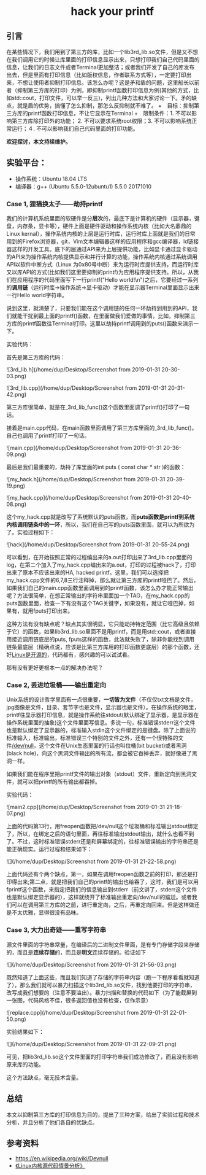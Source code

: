 # 　　　　　　hack your printf
## 引言
在某些情况下，我们用到了第三方的库，比如一个lib3rd_lib.so文件，但是又不想在我们调用它的时候让库里面的打印信息显示出来，只想打印我们自己代码里面的信息，让我们的日志文件或者Terminal更加整洁；或者我们开发了自己的库发布出去，但是里面有打印信息（比如版权信息，作者联系方式等），一定要打印出来，不想让使用者抑制打印信息。该怎么办呢？这是矛和盾的问题，这里船长以前者（抑制第三方库的打印）为例，即抑制printf函数打印信息为例(其他的方式，比如std::cout，打印文件，可以举一反三)，列出几种方法和大家讨论一下。矛的缺点，就是盾的优势，搞懂了怎么抑制，那怎么反抑制就不难了。
+　目标：抑制第三方库的printf函数打印信息，不让它显示在Terminal
+　限制条件：1. 不可以影响第三方库除打印外的功能； 2. 不可以要求系统root权限；3. 不可以影响系统正常运行；４. 不可以影响我们自己代码里面的打印功能。

**欢迎探讨，本文持续维护。**

## 实验平台：

+ 操作系统：Ubuntu 18.04 LTS
+ 编译器：g++ (Ubuntu 5.5.0-12ubuntu1) 5.5.0 20171010

### Case 1, 狸猫换太子——劫持printf

我们的计算机系统里面的软硬件是分**层次**的，最底下是计算机的硬件（显示器，键盘，内存条，显卡等），硬件上面是硬件驱动和操作系统内核（比如大名鼎鼎的Linux kernal），操作系统内核的上层是运行时库，运行时库上面就是我们的日常用到的Firefox浏览器，git，Vim文本编辑器这样的应用程序和gcc编译器，ld链接器这样的开发工具。底下的层通过API来为上层提供功能，比如显卡通过显卡驱动的API来为操作系统内核提供显示和并行计算的功能，操作系统内核通过系统调用API以软件中断方式（Linux 为0x80号中断）来为运行时库提供支持，而运行时库又以库API的方式(比如我们这里要抑制的printf)为应用程序提供支持。所以，从我们在应用程序的代码里面写下一行printf("Hello world!\n")之后，它要经过一系列的**调用链**（运行时库->操作系统->显卡驱动）才能在显示器Terminal里面显示出来一行Hello world字符串。

说到这里，就清楚了，只要我们能在这个调用链的任何一环劫持到用到的API，我们就能干扰到最上面的printf()函数，在里面做我们爱做的事情，比如，抑制第三方库的printf函数往Terminal打印。这里以劫持printf调用到的puts()函数来演示一下。

实验代码：

首先是第三方库的代码：

![3rd_lib.h](/home/dup/Desktop/Screenshot from 2019-01-31 20-30-03.png)

![3rd_lib.cpp](/home/dup/Desktop/Screenshot from 2019-01-31 20-31-42.png)

第三方库很简单，就是在_3rd_lib_func()这个函数里面调了printf()打印了一句话。

接着是main.cpp代码，在main函数里面调用了第三方库里面的_3rd_lib_func()，自己也调用了printf打印了一句话。

![main.cpp](/home/dup/Desktop/Screenshot from 2019-01-31 20-36-09.png)

最后是我们最重要的，劫持了库里面的int puts ( const char * str )的函数：

![my_hack.h](/home/dup/Desktop/Screenshot from 2019-01-31 20-39-19.png)

![my_hack.cpp](/home/dup/Desktop/Screenshot from 2019-01-31 20-40-08.png)

这个my_hack.cpp就是改写了系统默认的puts函数，而**puts函数是printf到系统内核调用链条中的一环**，所以，我们在自己写的puts函数里面，就可以为所欲为了。实验过程如下：

![hack](/home/dup/Desktop/Screenshot from 2019-01-31 20-55-24.png)

可以看到，在开始按照正常的过程编出来的a.out打印出来了3rd_lib.cpp里面的log，在第二个加入了my_hack.cpp编出来的a.out，打印的过程被hack了，打印出来了原本不应该出来的HA, hacked printf。这里，我们可以选择把my_hack.cpp文件的6,7,8三行注释掉，那么就让第三方库的printf哑巴了。然后，如果我们自己的main.cpp函数里面调用到的printf函数，该怎么办才能正常输出呢？方法很简单，在想正常输出的字符串里面加一个TAG，在my_hack.cpp的puts函数里面，检查一下有没有这个TAG关键字，如果没有，就让它哑巴掉，如果有，就用fputs打印出来。

这种方法有没有缺点呢？缺点其实很明显，它只能劫持特定范围（比它高级且依赖于它）的函数，如果lib3rd_lib.so里面不是用printf，而是用std::cout，或者直接用接近调用链底层的puts, fputs这样的函数，此法就失败了，除非你能找到调用链条最底层（精确点说，应该是比第三方库用的打印函数更底层）的那个函数，还好[Linux是开源的](https://book.douban.com/subject/1231584/)，代码都有，感兴趣的可以试试看。

那有没有更好更根本一点的解决办法呢？

### Case 2, 丢进垃圾桶——输出重定向

Unix系统的设计哲学里面有一点很重要，**一切皆为文件**（不仅仅txt文档是文件，jpg图像是文件，目录、套节字也是文件，显示器也是文件）。在操作系统的眼里，printf往显示器打印信息，就是操作系统往stdout(默认绑定了显示器，是显示器在操作系统里面的抽象)这个文件里面写信息。多说一句，标准错误stderr这个文件也是默认绑定了显示器的，标准输入stdin这个文件绑定的是键盘。除了上面说的标准输入，标准输出，标准错误三个特别的文件之外，还有一个很特殊的文件[/dev/null](https://en.wikipedia.org/wiki/Devnull)，这个文件在Unix生态里面的行话也叫位桶(bit bucket)或者黑洞(black hole)，向这个黑洞文件输出的所有流，都会被它吞掉丢弃，就好像进了黑洞一样。

如果我们能在程序里把printf文件的输出对象（stdout）文件，重新定向到黑洞文件，就可以把printf的所有输出都吞掉。

实验代码：

![main2.cpp](/home/dup/Desktop/Screenshot from 2019-01-31 21-18-07.png)

上面的代码第13行，用freopen函数把/dev/null这个垃圾桶和标准输出stdout绑定了，所以，在绑定之后的语句里面，再往标准输出stdout输出，就什么也看不到了。不过，这时标准错误stderr还是和屏幕绑定的，往标准错误输出的字符串还是能正确现实。运行过程和结果如下：

![](/home/dup/Desktop/Screenshot from 2019-01-31 21-22-58.png)

上面代码还有个两个缺点，第一，如果在调用freopen函数之前的打印，那还是打印得出来;第二点，就是把我们自己的printf的输出也给吞了，这时，我们是可以用fprintf这个函数，来指定把我们的信息输出到stderr（前文讲了，stderr这个文件也是默认绑定显示器的），这样就绕开了标准输出重定向/dev/null的尴尬。或者我们可以在调用第三方库的之前，进行重定向，之后，再重定向回来。但是这样做还是不太优雅，显得很没有品味。



### Case 3, 大力出奇迹——重写字符串

源文件里面的字符串常量，在编译后的二进制文件里面，是有专门存储字段来存储的，而且是**连续存储**的，而且是**明文**连续存储的。验证如下

![](/home/dup/Desktop/Screenshot from 2019-01-31 21-56-03.png)

既然知道了上面这些，而且我们知道了存储的字符串内容（跑一下程序看看就知道了），那么我们就可以暴力扫描这个lib3rd_lib.so文件，找到他要打印的字符串，改写成我们想要的（注意不要溢出）。暴力扫描和替换的代码如下（为了能截屏到一张图，代码风格不佳，很多返回值也没有检查，仅作示意）

![replace.cpp](/home/dup/Desktop/Screenshot from 2019-01-31 22-01-50.png)

实验结果如下：

![](/home/dup/Desktop/Screenshot from 2019-01-31 22-09-21.png)

可见，把lib3rd_lib.so这个文件里面的打印字符串我们成功修改了，而且没有影响原来库的功能。

这个方法缺点，毫无技术含量。

## 总结

本文以抑制第三方库的打印信息为目的，提出了三种方案，给出了实验过程和技术分析，并且分析了他们各自的优缺点。

## 参考资料
+ https://en.wikipedia.org/wiki/Devnull
+ [《Linux内核源代码情景分析》](https://book.douban.com/subject/1231584/)
